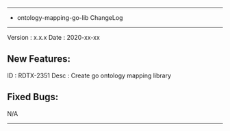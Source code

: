 *******************************************************************************
* ontology-mapping-go-lib ChangeLog
*******************************************************************************

Version : x.x.x
Date    : 2020-xx-xx


New Features:
-------------
ID        : RDTX-2351
Desc      : Create go ontology mapping library


Fixed Bugs:
-------------
N/A


-------------------------------------------------------------------------
